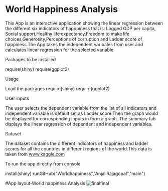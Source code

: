 # World Happiness Analysis

This App is an interactive application showing the linear regression between the different six indicators of happpiness that is: Logged GDP per capita,
Social support,Healthy life expectancy,Freedom to make life choices,Generosity,Perceptions of corruption and Ladder score of happiness.The App takes the independent varibales from user and calculates linear regression for the selected variable

Packages to be installed

require(shiny)
require(ggplot2)

Usage

Load the packages
require(shiny)
require(ggplot2)

User inputs

The user selects the dependent variable from the list of all indicators and independent 
variable is default set as Ladder score.Then the graph would be displayed for corresponding inputs in form a graph.
The summary tab displays the linear regression of dependent and independent variables.

Dataset

The dataset contains the different indicators of happiness and ladder scores for all the countries in different regions
of the world.This data is taken from www.kaggle.com

To run the app directly from console 

install(shiny)
runGitHub("Worldhappiness","AnjaliRajagopal","main")

#App layout-World happiness Analysis
![finalfinal](https://user-images.githubusercontent.com/81853539/114901249-e6952280-9e14-11eb-90d8-d9eee00c1971.PNG)


